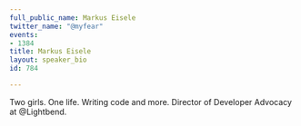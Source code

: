 ```yaml
---
full_public_name: Markus Eisele
twitter_name: "@myfear"
events:
- 1384
title: Markus Eisele
layout: speaker_bio
id: 784

---
```

Two girls. One life. Writing code and more. Director of Developer Advocacy at @Lightbend.